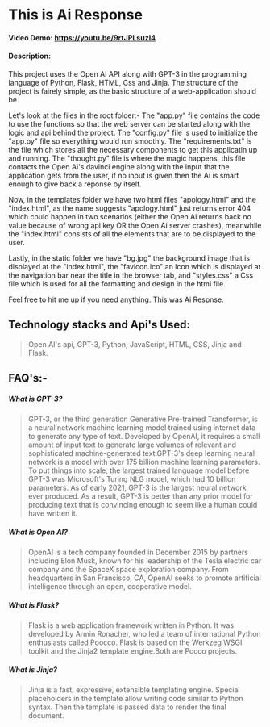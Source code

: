 # This is Ai Response
#### Video Demo:  <https://youtu.be/9rtJPLsuzI4>
#### Description:
This project uses the Open Ai API along with GPT-3 in the programming language of Python, Flask, HTML, Css and Jinja.
The structure of the project is fairely simple, as the basic structure of a web-application should be.

Let's look at the files in the root folder:-
The "app.py" file contains the code to use the functions so that the web server can be started along with the logic and api behind the project.
The "config.py" file is used to initialize the "app.py" file so everything would run smoothly.
The "requirements.txt" is the file which stores all the necessary components to get this applicatin up and running.
The "thought.py" file is where the magic happens, this file contacts the Open Ai's davinci engine along with the input that the application gets from the user, if no input is given then the Ai is smart enough to give back a reponse by itself.

Now, in the templates folder we have two html files "apology.html" and the "index.html", as the name suggests "apology.html" just returns error 404 which could happen in two scenarios (either the Open Ai returns back no value because of wrong api key OR the Open Ai server crashes), meanwhile the "index.html" consists of all the elements that are to be displayed to the user.

Lastly, in the static folder we have "bg.jpg" the background image that is displayed at the "index.html", the "favicon.ico" an icon which is displayed at the navigation bar near the title in the browser tab, and "styles.css" a Css file which is used for all the formatting and design in the html file.

Feel free to hit me up if you need anything.
This was Ai Respnse.

## Technology stacks and Api's Used:
> Open AI's api, GPT-3, Python, JavaScript, HTML, CSS, Jinja and Flask.

## FAQ's:-

##### What is GPT-3?
> GPT-3, or the third generation Generative Pre-trained Transformer, is a neural network machine learning model trained using internet data to generate any type of text. Developed by OpenAI, it requires a small amount of input text to generate large volumes of relevant and sophisticated machine-generated text.GPT-3's deep learning neural network is a model with over 175 billion machine learning parameters. To put things into scale, the largest trained language model before GPT-3 was Microsoft's Turing NLG model, which had 10 billion parameters. As of early 2021, GPT-3 is the largest neural network ever produced. As a result, GPT-3 is better than any prior model for producing text that is convincing enough to seem like a human could have written it.

##### What is Open AI?
> OpenAI is a tech company founded in December 2015 by partners including Elon Musk, known for his leadership of the Tesla electric car company and the SpaceX space exploration company. From headquarters in San Francisco, CA, OpenAI seeks to promote artificial intelligence through an open, cooperative model.

##### What is Flask?
> Flask is a web application framework written in Python. It was developed by Armin Ronacher, who led a team of international Python enthusiasts called Poocco. Flask is based on the Werkzeg WSGI toolkit and the Jinja2 template engine.Both are Pocco projects.

##### What is Jinja?
> Jinja is a fast, expressive, extensible templating engine. Special placeholders in the template allow writing code similar to Python syntax. Then the template is passed data to render the final document.
